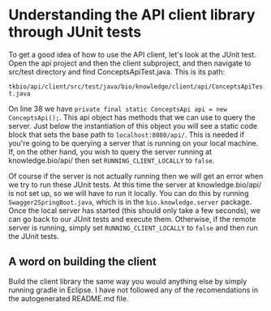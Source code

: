 # Understanding the API client library through JUnit tests

To get a good idea of how to use the API client, let's look at the JUnit test. Open the api project and then the client subproject, and then navigate to src/test directory and find ConceptsApiTest.java. This is its path:

`tkbio/api/client/src/test/java/bio/knowledge/client/api/ConceptsApiTest.java`

On line 38 we have `private final static ConceptsApi api = new ConceptsApi();`. This api object has methods that we can use to query the server. Just below the instantiation of this object you will see a static code block that sets the base path to `localhost:8080/api/`. This is needed if you're going to be querying a server that is running on your local machine. If, on the other hand, you wish to query the server running at knowledge.bio/api/ then set `RUNNING_CLIENT_LOCALLY` to `false`.

Of course if the server is not actually running then we will get an error when we try to run these JUnit tests. At this time the server at knowledge.bio/api/ is not set up, so we will have to run it locally. You can do this by running `Swagger2SpringBoot.java`, which is in the `bio.knowledge.server` package. Once the local server has started (this should only take a few seconds), we can go back to our JUnit tests and execute them. Otherwise, if the remote server is running, simply set `RUNNING_CLIENT_LOCALLY` to `false` and then run the JUnit tests.

## A word on building the client

Build the client library the same way you would anything else by simply running gradle in Eclipse. I have not followed any of the recomendations in the autogenerated README.md file.
